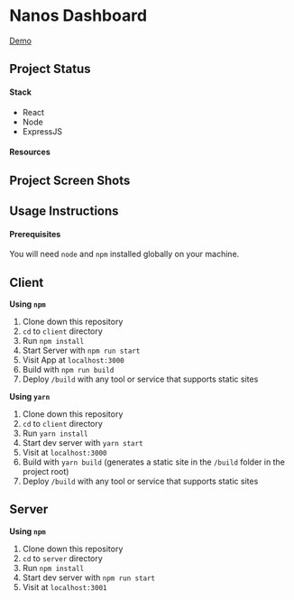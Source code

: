 # Nanos Dashboard

[Demo](#)

## Project Status

#### Stack
- React
- Node  
- ExpressJS  

#### Resources


## Project Screen Shots

## Usage Instructions
#### Prerequisites
You will need `node` and `npm` installed globally on your machine.
## Client
**Using `npm`**  
1. Clone down this repository
2. `cd` to `client` directory
3. Run `npm install`  
4. Start Server with `npm run start`   
5. Visit App at `localhost:3000`  
6. Build with `npm run build`  
7. Deploy `/build` with any tool or service that supports static sites  

**Using `yarn`**  
1. Clone down this repository
2. `cd` to `client` directory
3. Run `yarn install`  
4. Start dev server with `yarn start`   
5. Visit at `localhost:3000` 
6. Build with `yarn build` (generates a static site in the `/build` folder in the project root)  
7. Deploy `/build` with any tool or service that supports static sites

## Server
**Using `npm`**  
1. Clone down this repository
2. `cd` to `server` directory
3. Run `npm install`  
4. Start dev server with `npm run start`   
5. Visit at `localhost:3001` 
<!-- deployment instructions? -->
